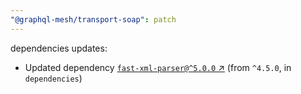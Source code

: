 ```yaml
---
"@graphql-mesh/transport-soap": patch
---
```

dependencies updates:
  - Updated dependency [`fast-xml-parser@^5.0.0` ↗︎](https://www.npmjs.com/package/fast-xml-parser/v/5.0.0) (from `^4.5.0`, in `dependencies`)
